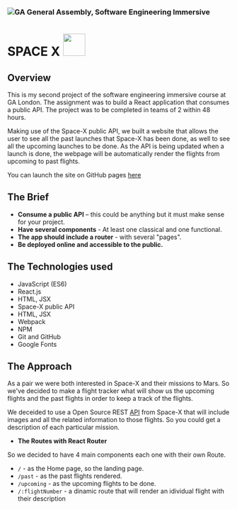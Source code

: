 ### ![GA](https://cloud.githubusercontent.com/assets/40461/8183776/469f976e-1432-11e5-8199-6ac91363302b.png) General Assembly, Software Engineering Immersive
# SPACE X <img src= assets/enemy.png height=50 width=50 />

## Overview


This is my second project of the software engineering immersive course at GA London. The assignment was to build a React application that consumes a public API. The project was to be completed in teams of 2 within 48 hours.

Making use of the Space-X public API, we built a website that allows the user to see all the past launches that Space-X has been done, as well to see all the upcoming launches to be done. 
As the API is being updated when a launch is done, the webpage will be automatically render the flights from upcoming to past flights.


You can launch the site on GitHub pages [here](https://dromerosalem.github.io/project-2/) 

## The Brief 

- **Consume a public API**  – this could be anything but it must make sense for your project.
- **Have several components** - At least one classical and one functional.
- **The app should include a router**  - with several "pages".
- **Be deployed online and accessible to the public.** 



## The Technologies used 

- JavaScript (ES6)
- React.js
- HTML, JSX
- Space-X public API
- HTML, JSX
- Webpack
- NPM
- Git and GitHub
- Google Fonts


## The Approach 

As a pair we were both interested in Space-X  and their missions to Mars. So we've decided to make a flight tracker what will show us the upcoming flights and the past flights in order to keep a track of the flights. 

We deceided to use a Open Source REST  [API](https://docs.spacexdata.com/?version=latest#5fc4c846-c373-43df-a10a-e9faf80a8b0a)  from Space-X that will include images and all the related information to those flights. So you could get a description of each particular mission.


- **The Routes with React Router**

So we decided to have 4 main components each one with their own Route.
- `/` - as the Home page, so the landing page.
- `/past` - as the past flights rendered.
- `/upcoming` - as the upcoming flights to be done.
- `/:flightNumber` - a dinamic route that will render an idividual flight with      their description  







